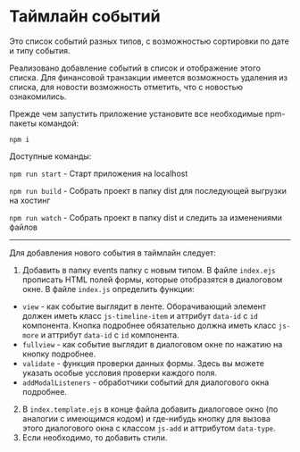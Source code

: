 # Таймлайн событий

Это список событий разных типов, с возможностью сортировки по дате и типу события.

Реализовано добавление событий в список и отображение этого списка. Для финансовой транзакции имеется возможность удаления из списка, для новости возможность отметить, что с новостью ознакомились.

Прежде чем запустить приложение установите все необходимые npm-пакеты командой:
```
npm i
```

Доступные команды:

`npm run start` - Старт приложения на localhost

`npm run build` - Собрать проект в папку dist для последующей выгрузки на хостинг

`npm run watch` - Собрать проект в папку dist и следить за изменениями файлов

---

Для добавления нового события в таймлайн следует:
1. Добавить в папку events папку с новым типом. В файле `index.ejs` прописать HTML полей формы, которые отобразятся в диалоговом окне. В файле `index.js` определить функции:
* `view` - как событие выглядит в ленте. Оборачивающий элемент должен иметь класс `js-timeline-item` и аттрибут `data-id` с `id` компонента. Кнопка подробнее обязательно должна иметь класс `js-more` и аттрибут `data-id` с `id` компонента.
* `fullview` - как событие выглядит в диалоговом окне по нажатию на кнопку подробнее.
* `validate` - функция проверки данных формы. Здесь вы можете указать особые уссловия проверки каждого поля.
* `addModalListeners` - обработчики событий для диалогового окна подробнее.
2. В `index.template.ejs` в конце файла добавить диалоговое окно (по аналогии с имеющимся кодом) и где-нибудь кнопку для вызова этого диалогового окна с классом `js-add` и аттрибутом `data-type`.
3. Если необходимо, то добавить стили.
